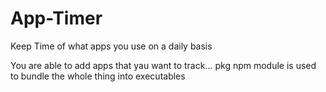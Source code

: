 # App-Timer
Keep Time of what apps you use on a daily basis

You are able to add apps that yau want to track... pkg npm module is used to bundle the whole thing into executables
